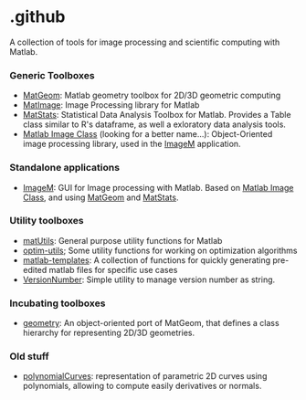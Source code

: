 # .github

A collection of tools for image processing and scientific computing with Matlab.

### Generic Toolboxes

* [MatGeom](https://github.com/mattools/matGeom): Matlab geometry toolbox for 2D/3D geometric computing
* [MatImage](https://github.com/mattools/matImage): Image Processing library for Matlab
* [MatStats](https://github.com/mattools/matStats): Statistical Data Analysis Toolbox for Matlab. Provides a Table class similar to R's dataframe, as well a exloratory data analysis tools.
* [Matlab Image Class](https://github.com/mattools/matlab-image-class) (looking for a better name...): Object-Oriented image processing library, used in the [ImageM](https://github.com/mattools/ImageM) application.

### Standalone applications

* [ImageM](https://github.com/mattools/ImageM): GUI for Image processing with Matlab. Based on [Matlab Image Class](https://github.com/mattools/matlab-image-class), and using [MatGeom](https://github.com/mattools/matGeom) and [MatStats](https://github.com/mattools/matStats).

### Utility toolboxes

* [matUtils](https://github.com/mattools/matUtils): General purpose utility functions for Matlab
* [optim-utils](https://github.com/mattools/optim-utils); Some utility functions for working on optimization algorithms
* [matlab-templates](https://github.com/mattools/matlab-templates): A collection of functions for quickly generating pre-edited matlab files for specific use cases
* [VersionNumber](https://github.com/mattools/VersionNumber): Simple utility to manage version number as string.

### Incubating toolboxes

* [geometry](https://github.com/mattools/geometry): An object-oriented port of MatGeom, that defines a class hierarchy for representing 2D/3D geometries.

### Old stuff

* [polynomialCurves](https://github.com/mattools/polynomialCurves): representation of parametric 2D curves using polynomials, allowing to compute easily derivatives or normals.
